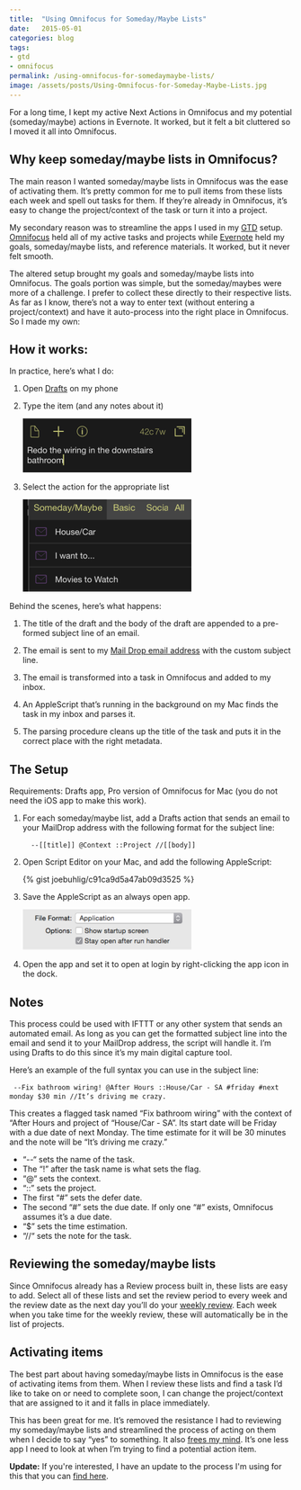 ```yaml
---
title:  "Using Omnifocus for Someday/Maybe Lists"
date:   2015-05-01
categories: blog
tags:
- gtd
- omnifocus
permalink: /using-omnifocus-for-somedaymaybe-lists/
image: /assets/posts/Using-Omnifocus-for-Someday-Maybe-Lists.jpg
---
```


For a long time, I kept my active Next Actions in Omnifocus and my potential (someday/maybe) actions in Evernote. It worked, but it felt a bit cluttered so I moved it all into Omnifocus.

<!--more-->

## Why keep someday/maybe lists in Omnifocus?

The main reason I wanted someday/maybe lists in Omnifocus was the ease of activating them. It’s pretty common for me to pull items from these lists each week and spell out tasks for them. If they’re already in Omnifocus, it’s easy to change the project/context of the task or turn it into a project.

My secondary reason was to streamline the apps I used in my [GTD](http://joebuhlig.com/getting-things-done-introduction/) setup. [Omnifocus](http://joebuhlig.com/omnifocus-setup-workflow/) held all of my active tasks and projects while [Evernote](http://joebuhlig.com/evernote-setup-workflow/) held my goals, someday/maybe lists, and reference materials. It worked, but it never felt smooth.

The altered setup brought my goals and someday/maybe lists into Omnifocus. The goals portion was simple, but the someday/maybes were more of a challenge. I prefer to collect these directly to their respective lists. As far as I know, there’s not a way to enter text (without entering a project/context) and have it auto-process into the right place in Omnifocus. So I made my own:

## How it works:

In practice, here’s what I do:

1.  Open [Drafts](http://agiletortoise.com/drafts/) on my phone

2.  Type the item (and any notes about it)

    <img src="/assets/posts_extra/Drafts_Typing.png" />

3.  Select the action for the appropriate list

    <img src="/assets/posts_extra/Drafts_Actions.png" />

Behind the scenes, here’s what happens:

1.  The title of the draft and the body of the draft are appended to a pre-formed subject line of an email.

2.  The email is sent to my [Mail Drop email address](https://support.omnigroup.com/omnifocus-mail-drop) with the custom subject line.

3.  The email is transformed into a task in Omnifocus and added to my inbox.

4.  An AppleScript that’s running in the background on my Mac finds the task in my inbox and parses it.

5.  The parsing procedure cleans up the title of the task and puts it in the correct place with the right metadata.

## The Setup

Requirements: Drafts app, Pro version of Omnifocus for Mac (you do not need the iOS app to make this work).

1.  For each someday/maybe list, add a Drafts action that sends an email to your MailDrop address with the following format for the subject line:

          --[[title]] @Context ::Project //[[body]]

2.  Open Script Editor on your Mac, and add the following AppleScript:

    {% gist joebuhlig/c91ca9d5a47ab09d3525 %}

3.  Save the AppleScript as an always open app.

    <img src="/assets/posts_extra/Always_Open_Application.png" />

4.  Open the app and set it to open at login by right-clicking the app icon in the dock.

## Notes

This process could be used with IFTTT or any other system that sends an automated email. As long as you can get the formatted subject line into the email and send it to your MailDrop address, the script will handle it. I’m using Drafts to do this since it’s my main digital capture tool.

Here’s an example of the full syntax you can use in the subject line:

     --Fix bathroom wiring! @After Hours ::House/Car - SA #friday #next monday $30 min //It’s driving me crazy.

This creates a flagged task named “Fix bathroom wiring” with the context of “After Hours and project of “House/Car - SA”. Its start date will be Friday with a due date of next Monday. The time estimate for it will be 30 minutes and the note will be “It’s driving me crazy.”

*   “--“ sets the name of the task.
*   The “!” after the task name is what sets the flag.
*   “@“ sets the context.
*   “::” sets the project.
*   The first “#” sets the defer date.
*   The second “#” sets the due date. If only one “#” exists, Omnifocus assumes it’s a due date.
*   “$” sets the time estimation.
*   “//“ sets the note for the task.

## Reviewing the someday/maybe lists

Since Omnifocus already has a Review process built in, these lists are easy to add. Select all of these lists and set the review period to every week and the review date as the next day you’ll do your [weekly review](http://joebuhlig.com/getting-things-done-reflect/). Each week when you take time for the weekly review, these will automatically be in the list of projects.

## Activating items

The best part about having someday/maybe lists in Omnifocus is the ease of activating items from them. When I review these lists and find a task I’d like to take on or need to complete soon, I can change the project/context that are assigned to it and it falls in place immediately.

This has been great for me. It’s removed the resistance I had to reviewing my someday/maybe lists and streamlined the process of acting on them when I decide to say “yes” to something. It also [frees my mind](http://joebuhlig.com/getting-things-done-introduction/). It’s one less app I need to look at when I’m trying to find a potential action item.

**Update:** If you're interested, I have an update to the process I'm using for this that you can [find here](http://joebuhlig.com/omnifocus-auto-parser/).